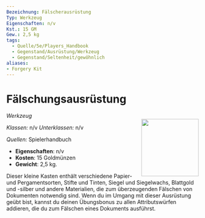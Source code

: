 ```yaml
---
Bezeichnung: Fälscherausrüstung
Typ: Werkzeug
Eigenschaften: n/v 
Kst.: 15 GM
Gew.: 2,5 kg
tags:
  - Quelle/5e/Players_Handbook
  - Gegenstand/Ausrüstung/Werkzeug
  - Gegenstand/Seltenheit/gewöhnlich
aliases:
- Forgery Kit
---
```

# Fälschungsausrüstung
*Werkzeug*  
<img src="Symbolik/Gegenstände.webp" align="right" width="150">

_Klassen:_ n/v 
_Unterklassen:_  n/v

_Quellen:_ Spielerhandbuch

- **Eigenschaften**: n/v
- **Kosten**: 15 Goldmünzen
- **Gewicht**: 2,5 kg.

Dieser kleine Kasten enthält verschiedene Papier- und Pergamentsorten, Stifte und Tinten, Siegel und Siegelwachs, Blattgold und -silber und andere Materialien, die zum überzeugenden Fälschen von Dokumenten notwendig sind. Wenn du im Umgang mit dieser Ausrüstung geübt bist, kannst du deinen Übungsbonus zu allen Attributswürfen addieren, die du zum Fälschen eines Dokuments ausführst.